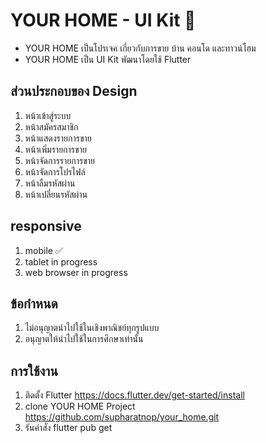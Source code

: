 # YOUR HOME - UI Kit :house_with_garden:

- YOUR HOME เป็นโปรเจค เกี่ยวกับการขาย บ้าน คอนโด และทาวน์โฮม
- YOUR HOME เป็น UI Kit พัฒนาโดยใช้ Flutter

## ส่วนประกอบของ Design

1. หน้าเข้าสู่ระบบ
2. หน้าสมัครสมาชิก
3. หน้าแสดงรายการขาย
4. หน้าเพิ่มรายการขาย
5. หน้าจัดการรายการขาย
6. หน้าจัดการโปรไฟล์
7. หน้าลืมรหัสผ่าน
8. หน้าเปลี่ยนรหัสผ่าน

## responsive

1. mobile ✅
2. tablet in progress
3. web browser in progress

## ข้อกำหนด

1. ไม่อนุญาตนำไปใช้ในเชิงพาณิชย์ทุกรูปแบบ
2. อนุญาตให้นำไปใช้ในการศึกษาเท่านั้น

## การใช้งาน

1. ติดตั้ง Flutter https://docs.flutter.dev/get-started/install
2. clone YOUR HOME Project https://github.com/supharatnop/your_home.git
3. รันคำสั่ง flutter pub get
